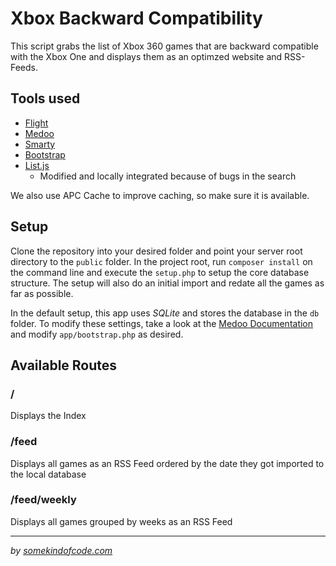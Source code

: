 # Xbox Backward Compatibility

This script grabs the list of Xbox 360 games that are backward compatible with the Xbox One and displays them as an optimzed website and RSS-Feeds.

## Tools used

- [Flight](http://flightphp.com)
- [Medoo](http://medoo.in)
- [Smarty](http://www.smarty.net)
- [Bootstrap](http://getbootstrap.com)
- [List.js](http://www.listjs.com)
  - Modified and locally integrated because of bugs in the search


We also use APC Cache to improve caching, so make sure it is available.

## Setup

Clone the repository into your desired folder and point your server root directory to the `public` folder.
In the project root, run `composer install` on the command line and execute the `setup.php` to setup the core database structure. The setup will also do an initial import and redate all the games as far as possible.

In the default setup, this app uses *SQLite* and stores the database in the `db` folder.
To modify these settings, take a look at the [Medoo Documentation](http://medoo.in/api/new) and modify `app/bootstrap.php` as desired.

## Available Routes

### /

Displays the Index

### /feed

Displays all games as an RSS Feed ordered by the date they got imported to the local database

### /feed/weekly

Displays all games grouped by weeks as an RSS Feed 

---

*by [somekindofcode.com](https://somekindofcode.com)*